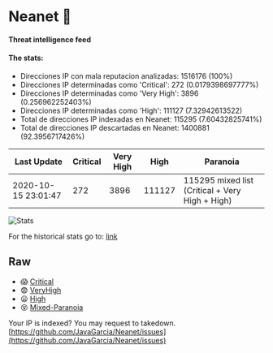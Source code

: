 # Neanet :hocho:
#### Threat intelligence feed
#### The stats:

- Direcciones IP con mala reputacion analizadas: 1516176 (100%)
- Direcciones IP determinadas como 'Critical':  272 (0.0179398697777%)
- Direcciones IP determinadas como 'Very High':  3896 (0.256962252403%)
- Direcciones IP determinadas como 'High':  111127 (7.32942613522)
- Total de direcciones IP indexadas en Neanet:  115295 (7.60432825741%)
- Total de direcciones IP descartadas en Neanet:  1400881 (92.3956717426%)

| Last Update | Critical | Very High | High | Paranoia |
| --- | --- | --- | --- | --- |
| 2020-10-15 23:01:47 | 272 | 3896 | 111127 | 115295 mixed list (Critical + Very High + High)|

![Stats](https://docs.google.com/spreadsheets/d/e/2PACX-1vSnaNMIXVabIpDJjufMlzH7poXnshF3mgd8Is1g9ytUEzVsP5my4Trn8f-xkoLLQ38xpL3HtmUexLo6/pubchart?oid=501124687&format=image)

For the historical stats go to: [link](/stats.csv)
## Raw
- :scream: [Critical](https://raw.githubusercontent.com/JavaGarcia/Neanet/master/blacklists/neanet_critical.txt)
- :fearful: [VeryHigh](https://raw.githubusercontent.com/JavaGarcia/Neanet/master/blacklists/neanet_veryHigh.txtt)
- :frowning: [High](https://raw.githubusercontent.com/JavaGarcia/Neanet/master/blacklists/neanet_high.txt)
- :dizzy_face: [Mixed-Paranoia](https://raw.githubusercontent.com/JavaGarcia/Neanet/master/blacklists/neanet_all.txt)


Your IP is indexed? You may request to takedown. [https://github.com/JavaGarcia/Neanet/issues](https://github.com/JavaGarcia/Neanet/issues)


























































































































































































































































































































































































































































































































































































































































































































































































































































































































































































































































































































































































































































































































































































































































































